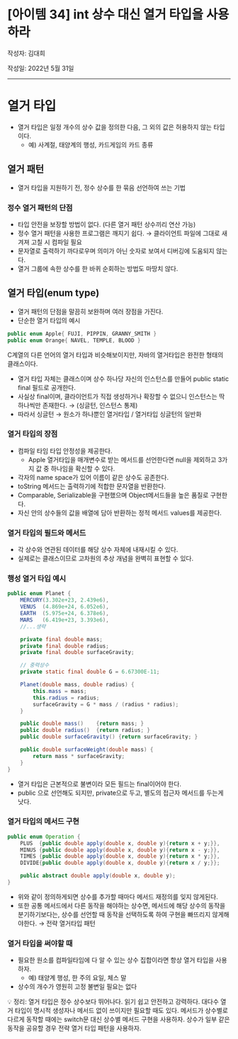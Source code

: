# [아이템 34] int 상수 대신 열거 타입을 사용하라

작성자: 김대희

작성일: 2022년 5월 31일

---

# 열거 타입

- 열거 타입은 일정 개수의 상수 값을 정의한 다음, 그 외의 값은 허용하지 않는 타입이다.
    - 예) 사계절, 태양계의 행성, 카드게임의 카드 종류

## 열거 패턴

- 열거 타입을 지원하기 전, 정수 상수를 한 묶음 선언하여 쓰는 기법

### 정수 열거 패턴의 단점

- 타입 안전을 보장할 방법이 없다. (다른 열거 패턴 상수끼리 연산 가능)
- 정수 열거 패턴을 사용한 프로그램은 깨지기 쉽다. → 클라이언트 파일에 그대로 새겨져 고칠 시 컴파일 필요
- 문자열로 출력하기 까다로우며 의미가 아닌 숫자로 보여서 디버깅에 도움되지 않는다.
- 열거 그룹에 속한 상수를 한 바퀴 순회하는 방법도 마땅치 않다.

## 열거 타입(enum type)

- 열거 패턴의 단점을 말끔히 보완하며 여러 장점을 가진다.
- 단순한 열거 타입의 예시

```java
public enum Apple{ FUJI, PIPPIN, GRANNY_SMITH }
public enum Orange{ NAVEL, TEMPLE, BLOOD }
```

C계열의 다른 언어의 열거 타입과 비슷해보이지만, 자바의 열거타입은 완전한 형태의 클래스이다.

- 열거 타입 자체는 클래스이며 상수 하나당 자신의 인스턴스를 만들어 public static final 필드로 공개한다.
- 사실상 final이며, 클라이언트가 직접 생성하거나 확장할 수 없으니 인스턴스는 딱 하나씩만 존재한다. → (싱글턴, 인스턴스 통제)
- 따라서 싱글턴 → 원소가 하나뿐인 열거타입 / 열거타입 싱글턴의 일반화

### 열거 타입의 장점

- 컴파일 타임 타입 안정성을 제공한다.
    - Apple 열거타입을 매개변수로 받는 메서드를 선언한다면 null을 제외하고 3가지 값 중 하나임을 확신할 수 있다.
- 각자의 name space가 있어 이름이 같은 상수도 공존한다.
- toString 메서드는 출력하기에 적합한 문자열을 반환한다.
- Comparable, Serializable을 구현했으며 Object메서드들을 높은 품질로 구현한다.
- 자신 안의 상수들의 값을 배열에 담아 반환하는 정적 메서드 values를 제공한다.

### 열거 타입의 필드와 메서드

- 각 상수와 연관된 데이터를 해당 상수 자체에 내재시킬 수 있다.
- 실제로는 클래스이므로 고차원의 추상 개념을 완벽히 표현할 수 있다.

### 행성 열거 타입 예시

```java
public enum Planet {
    MERCURY(3.302e+23, 2.439e6),
    VENUS  (4.869e+24, 6.052e6),
    EARTH  (5.975e+24, 6.378e6),
    MARS   (6.419e+23, 3.393e6),
    //...생략

    private final double mass;
    private final double radius;
    private final double surfaceGravity;

    // 중력상수
    private static final double G = 6.67300E-11;

    Planet(double mass, double radius) {
        this.mass = mass;
        this.radius = radius;
        surfaceGravity = G * mass / (radius * radius);
    }

    public double mass()    {return mass; }
    public double radius()  {return radius; }
    public double surfaceGravity() {return surfaceGravity; }

    public double surfaceWeight(double mass) {
        return mass * surfaceGravity;
    }
}
```

- 열거 타입은 근본적으로 불변이라 모든 필드는 final이어야 한다.
- public 으로 선언해도 되지만, private으로 두고, 별도의 접근자 메서드를 두는게 낫다.

### 열거 타입의 메서드 구현

```java
public enum Operation {
    PLUS  {public double apply(double x, double y){return x + y;}},
    MINUS {public double apply(double x, double y){return x - y;}},
    TIMES {public double apply(double x, double y){return x * y;}},
    DIVIDE{public double apply(double x, double y){return x / y;}};

    public abstract double apply(double x, double y);
}
```

- 위와 같이 정의하게되면 상수를 추가할 때마다 메서드 재정의를 잊지 않게된다.
- 또한 공통 메서드에서 다른 동작을 해야하는 상수면, 메서드에 해당 상수의 동작을 분기하기보다는, 상수를 선언할 때 동작을 선택하도록 하여 구현을 빠뜨리지 않게해야한다. → 전략 열거타입 패턴

### 열거 타입을 써야할 때

- 필요한 원소를 컴파일타임에 다 알 수 있는 상수 집합이라면 항상 열거 타입을 사용하자.
    - 예) 태양계 행성, 한 주의 요일, 체스 말
- 상수의 개수가 영원히 고정 불변일 필요는 없다

<aside>
💡 정리:
열거 타입은 정수 상수보다 뛰어나다. 읽기 쉽고 안전하고 강력하다.
대다수 열거 타입이 명시적 생성자나 메서드 없이 쓰이지만 필요할 때도 있다.
메서드가 상수별로 다르게 동작할 때에는 switch문 대신 상수별 메서드 구현을 사용하자.
상수가 일부 같은 동작을 공유할 경우 전략 열거 타입 패턴을 사용하자.

</aside>